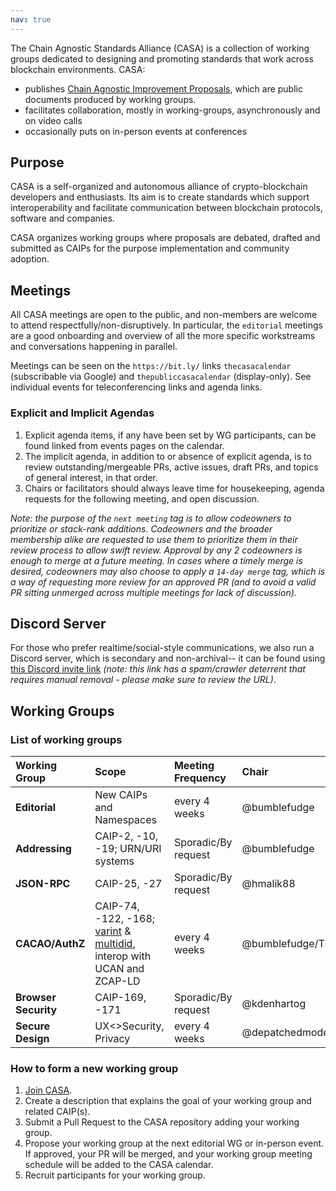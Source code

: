 ```yaml
---
nav: true
---
```


The Chain Agnostic Standards Alliance (CASA) is a collection of working groups dedicated to designing and promoting standards that work across blockchain environments. CASA:
* publishes [Chain Agnostic Improvement Proposals](https://github.com/ChainAgnostic/CAIPs), which are public documents produced by working groups.
* facilitates collaboration, mostly in working-groups, asynchronously and on video calls
* occasionally puts on in-person events at conferences

## **Purpose**

CASA is a self-organized and autonomous alliance of crypto-blockchain developers and enthusiasts. Its aim is to create standards which support interoperability and facilitate communication between blockchain protocols, software and companies.

CASA organizes working groups where proposals are debated, drafted and submitted as CAIPs for the purpose implementation and community adoption.

## **Meetings**

All CASA meetings are open to the public, and non-members are welcome to attend respectfully/non-disruptively.  In particular, the `editorial` meetings are a good onboarding and overview of all the more specific workstreams and conversations happening in parallel.

Meetings can be seen on the `https://bit.ly/` links `thecasacalendar` (subscribable via Google) and `thepubliccasacalendar` (display-only).  See individual events for teleconferencing links and agenda links.

### **Explicit and Implicit Agendas**

1. Explicit agenda items, if any have been set by WG participants, can be found linked from events pages on the calendar.
1. The implicit agenda, in addition to or absence of explicit agenda, is to review outstanding/mergeable PRs, active issues, draft PRs, and topics of general interest, in that order.  
1. Chairs or facilitators should always leave time for housekeeping, agenda requests for the following meeting, and open discussion.

*Note: the purpose of the `next meeting` tag is to allow codeowners to prioritize or stack-rank additions. Codeowners and the broader membership alike are requested to use them to prioritize them in their review process to allow swift review. Approval by any 2 codeowners is enough to merge at a future meeting. In cases where a timely merge is desired, codeowners may also choose to apply a `14-day merge` tag, which is a way of requesting more review for an approved PR (and to avoid a valid PR sitting unmerged across multiple meetings for lack of discussion).*

## **Discord Server**

For those who prefer realtime/social-style communications, we also run a Discord server, which is secondary and non-archival-- it can be found using [this Discord invite link](https://discord.gg/-remove-this-KxqKHppC39) _(note: this link has a spam/crawler deterrent that requires manual removal - please make sure to review the URL)_.

## **Working Groups**

### **List of working groups**

| Working Group | Scope | Meeting Frequency | Chair |
| :------------ | :----- | :----- | :----- |
| **Editorial** | New CAIPs and Namespaces | every 4 weeks | @bumblefudge |
| **Addressing** | CAIP-2, -10, -19; URN/URI systems | Sporadic/By request | @bumblefudge |
| **JSON-RPC**  | CAIP-25, -27 | Sporadic/By request | @hmalik88 |
| **CACAO/AuthZ** | CAIP-74, -122, -168; [varint]() & [multidid](), interop with UCAN and ZCAP-LD | every 4 weeks | @bumblefudge/TBD | 
| **Browser Security** | CAIP-169, -171 | Sporadic/By request | @kdenhartog |
| **Secure Design** | UX<>Security, Privacy | every 4 weeks | @depatchedmode | 

### **How to form a new working group**

1. [Join CASA](./MEMBERS.md#join-casa).
2. Create a description that explains the goal of your working group and related CAIP(s).
3. Submit a Pull Request to the CASA repository adding your working group.
4. Propose your working group at the next editorial WG or in-person event. If approved, your PR will be merged, and your working group meeting schedule will be added to the CASA calendar.
5. Recruit participants for your working group.


